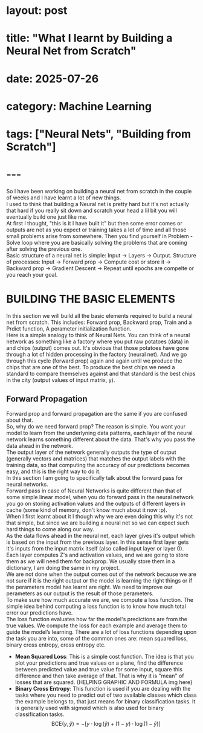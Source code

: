 <!-- --- -->
# layout: post
# title: "What I learnt by Building a Neural Net from Scratch"
# date: 2025-07-26
# category: Machine Learning
# tags: ["Neural Nets", "Building from Scratch"]
# ---

So I have been working on building a neural net from scratch in the couple of weeks and I have learnt a lot of new things.  
I used to think that building a Neural net is pretty hard but it's not actually that hard if you really sit down and scratch your head a lil bit you will eventually build one just like me.  
At first I thought, "this is it I have built it" but then some error comes or outputs are not as you expect or training takes a lot of time and all those small problems arise from somewhere. Then you find yourself in Problem - Solve loop where you are basically solving the problems that are coming after solving the previous one.  
Basic structure of a neural net is simple: Input -> Layers -> Output. Structure of processes: Input -> Forward prop -> Compute cost or store it -> Backward prop -> Gradient Descent -> Repeat until epochs are compelte or you reach your goal.  
# BUILDING THE BASIC ELEMENTS  
In this section we will build all the basic elements required to build a neural net from scratch. This includes: Forward prop, Backward prop, Train and a Prdict function, A perameter initialization function.  
Here is a simple analogy to think of Neural Nets. You can think of a neural network as something like a factory where you put raw potatoes (data) in and chips (output) comes out. It's obvious that those potatoes have gone through a lot of hidden processing in the factory (neural net). And we go through this cycle (forward prop) again and again until we produce the chips that are one of the best. To produce the best chips we need a standard to compare themselves against and that standard is the best chips in the city (output values of input matrix, y).
## Forward Propagation  
Forward prop and forward propagation are the same if you are confused about that.  
So, why do we need forward prop? The reason is simple. You want your model to learn from the underlyning data patterns, each layer of the neural network learns something different about the data. That's why you pass the data ahead in the network.   
The output layer of the network generally outputs the type of output (generally vectors and matrices) that matches the output labels with the training data, so that computing the accuracy of our predictions becomes easy, and this is the right way to do it.  
In this section I am going to specifically talk about the forward pass for neural networks.  
Forward pass in case of Neural Networks is quite different than that of some simple linear model, when you do forward pass in the neural network you go on storing activation values and the outputs of different layers in cache (some kind of memory, don't know much about it now :p).  
When I first learnt about it I though why we are even doing this why it's not that simple, but since we are building a neural net so we can expect such hard things to come along our way.  
As the data flows ahead in the neural net, each layer gives it's output which is based on the input from the previous layer. In this sense first layer gets it's inputs from the input matrix itself (also called input layer or layer 0).  
Each layer computes Z's  and  activation values, and we are going to store them as we will need them for backprop. We usually store them in a dictionary, I am doing the same in my project.  
We are not done when the output comes out of the network because we are not sure if it is the right output or the model is learning the right things or if the perameters model has learnt are right. We need to improve our perameters as our output is the result of those perameters.  
To make sure how much accurate we are, we compute a loss function. The simple idea behind computing a loss function is to know how much total error our predictions have.  
The loss function evaluates how far the model's predictions are from the true values. We compute the loss for each example and average them to guide the model’s learning. 
There are a lot of loss functions depending upon the task you are into, some of the common ones are: mean squared loss, binary cross entropy, cross entropy etc.  
- **Mean Squared Loss**: This is a simple cost function. The idea is that you plot your predictions and true values on a plane, find the difference between predicted value and true value for some input, square this difference and then take average of that. That is why it is "mean" of losses that are squared. {HELPING GRAPHIC AND FORMULA  img here}  
- **Binary Cross Entropy**: This function is used if you are dealing with the tasks where you need to predict out of two available classes which class the example belongs to, that just means for binary classification tasks. It is generally used with sigmoid which is also used for binary classification tasks. 
$$
\text{BCE}(y, \hat{y}) = - \left[ y \cdot \log(\hat{y}) + (1 - y) \cdot \log(1 - \hat{y}) \right]
$$

